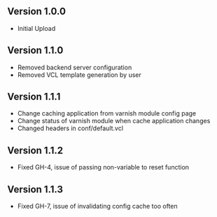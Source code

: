 ## Version 1.0.0
-	Initial Upload

## Version 1.1.0
-	Removed backend server configuration
-	Removed VCL template generation by user

## Version 1.1.1
-	Change caching application from varnish module config page
-	Change status of varnish module when cache application changes
-	Changed headers in conf/default.vcl

## Version 1.1.2
-	Fixed GH-4, issue of passing non-variable to reset function

## Version 1.1.3
-	Fixed GH-7, issue of invalidating config cache too often
